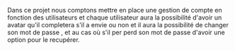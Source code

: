 Dans ce projet nous comptons mettre en place une gestion de compte en fonction des  utilisateurs et chaque utilisateur aura la possibilité
d'avoir un avatar qu'il completera s'il a envie ou non et il aura la possibilité de changer son mot de passe , et au cas où s'il per perd
son mot de passe d'avoir une option pour le recupérer.

